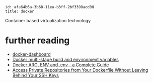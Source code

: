 ```
id: afa64b6a-3b68-11ea-b3ff-2bf3398acd08
title: docker
```

Container based virtualization technology

# further reading

* [docker-dashboard][1]
* [Docker multi-stage build and environment variables][2]
* [Docker ARG, ENV and .env - a Complete Guide][3]
* [Access Private Repositories from Your Dockerfile Without Leaving Behind Your SSH Keys][4]

[1]: https://github.com/pipiliang/docker-dashboard
[2]: https://dev.to/migsarnavarro/docker-multi-stage-build-and-environment-variables-4lp2
[3]: https://vsupalov.com/docker-arg-env-variable-guide/
[4]: https://vsupalov.com/build-docker-image-clone-private-repo-ssh-key/
